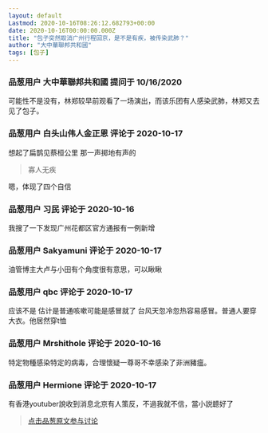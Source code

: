 ```yaml
---
layout: default
Lastmod: 2020-10-16T08:26:12.682793+00:00
date: 2020-10-16T00:00:00.000Z
title: "包子突然取消广州行程回京，是不是有疾，被传染武肺？"
author: "大中華聯邦共和國"
tags: [包子]
---
```



### 品葱用户 **大中華聯邦共和國** 提问于 10/16/2020
    
可能性不是没有，林郑较早前观看了一场演出，而该乐团有人感染武肺，林郑又去见了包子。
    
                

### 品葱用户 **白头山伟人金正恩** 评论于 2020-10-17
        
想起了扁鹊见蔡桓公里 那一声掷地有声的  

> 寡人无疾

  
嗯，体现了四个自信
        
                

### 品葱用户 **习民** 评论于 2020-10-16
        
我搜了一下发现广州花都区官方通报有一例新增
        
                

### 品葱用户 **Sakyamuni** 评论于 2020-10-17
        
油管博主大卢与小田有个角度很有意思，可以瞅瞅
        
                

### 品葱用户 **qbc** 评论于 2020-10-17
        
应该不是 估计是普通咳嗽可能是感冒就了 台风天忽冷忽热容易感冒。普通人要穿大衣。他居然穿t恤
        
                

### 品葱用户 **Mrshithole** 评论于 2020-10-16
        
特定物種感染特定的病毒，合理懷疑一尊哥不幸感染了非洲豬瘟。
        
                

### 品葱用户 **Hermione** 评论于 2020-10-17
        
有香港youtuber說收到消息北京有人策反，不過我就不信，當小説聼好了
        
                





> [点击品葱原文参与讨论](https://pincong.rocks/question/32309)

